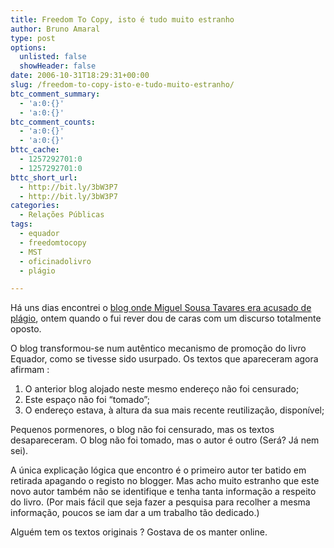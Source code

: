```yaml
---
title: Freedom To Copy, isto é tudo muito estranho
author: Bruno Amaral
type: post
options:
  unlisted: false
  showHeader: false
date: 2006-10-31T18:29:31+00:00
slug: /freedom-to-copy-isto-e-tudo-muito-estranho/
btc_comment_summary:
  - 'a:0:{}'
  - 'a:0:{}'
btc_comment_counts:
  - 'a:0:{}'
  - 'a:0:{}'
bttc_cache:
  - 1257292701:0
  - 1257292701:0
bttc_short_url:
  - http://bit.ly/3bW3P7
  - http://bit.ly/3bW3P7
categories:
  - Relações Públicas
tags:
  - equador
  - freedomtocopy
  - MST
  - oficinadolivro
  - plágio

---
```

Há uns dias encontrei o [blog onde Miguel Sousa Tavares era acusado de plágio][1], ontem quando o fui rever dou de caras com um discurso totalmente oposto.

O blog transformou-se num autêntico mecanismo de promoção do livro Equador, como se tivesse sido usurpado. Os textos que apareceram agora afirmam :

  1. O anterior blog alojado neste mesmo endereço não foi censurado;
  2. Este espaço não foi “tomado”;
  3. O endereço estava, à altura da sua mais recente reutilização, disponível;

Pequenos pormenores, o blog não foi censurado, mas os textos desapareceram. O blog não foi tomado, mas o autor é outro (Será? Já nem sei).

A única explicação lógica que encontro é o primeiro autor ter batido em retirada apagando o registo no blogger. Mas acho muito estranho que este novo autor também não se identifique e tenha tanta informação a respeito do livro. (Por mais fácil que seja fazer a pesquisa para recolher a mesma informação, poucos se iam dar a um trabalho tão dedicado.)

Alguém tem os textos originais ? Gostava de os manter online.

 [1]: http://freedomtocopy.blogspot.com/